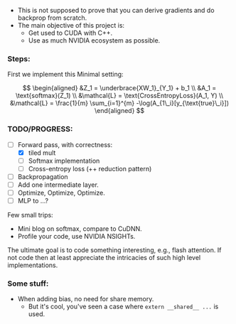 * This is not supposed to prove that you can derive gradients and do backprop from scratch. 
* The main objective of this project is:
    * Get used to CUDA with C++.
    * Use as much NVIDIA ecosystem as possible.


### Steps:


First we implement this Minimal setting:

$$
\begin{aligned}
&Z_1 = \underbrace{XW_1}_{Y_1} + b_1 \\
&A_1 = \text{softmax}(Z_1) \\
&\mathcal{L} = \text{CrossEntropyLoss}(A_1, Y) \\
&\mathcal{L} = \frac{1}{m} \sum_{i=1}^{m} -\log(A_{1\_i}[y_{\text{true}\_i}])
\end{aligned}
$$


### TODO/PROGRESS:

- [ ] Forward pass, with correctness:
    - [x] tiled mult
    - [ ] Softmax implementation
    - [ ] Cross-entropy loss (++ reduction pattern)

- [ ] Backpropagation
- [ ] Add one intermediate layer.
- [ ] Optimize, Optimize, Optimize.
- [ ] MLP to ...?

Few small trips:
* Mini blog on softmax, compare to CuDNN.
* Profile your code, use NVIDIA NSIGHTs.

The ultimate goal is to code something interesting, e.g., flash attention. If not code then at least appreciate the intricacies of such high level implementations.

### Some stuff:

* When adding bias, no need for share memory.
    * But it's cool, you've seen a case where `extern __shared__ ...` is used.